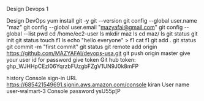 Design Devops 1

Design DevOps
yum install git -y
git --version
git config --global user.name "maz"
git config --global user.email "mazyafai@gmail.com"
git config --global --list
pwd
cd /home/ec2-user
ls
mkdir maz
ls
cd maz/
ls
git status
git init
git status
touch f1
ls
echo "hello everyone" > f1
cat f1
git add .
git status
git commit -m "first commit"
git status
git remote add origin https://github.com/MAZYAFAI/devops-usa.git
git push origin master
give your user id 
for password give token   Git hub token: 
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

history
    Console sign-in URL
    https://685421549691.signin.aws.amazon.com/console
    kiran User name
    user-walmart-3
    Console password
    ysU55p[P



